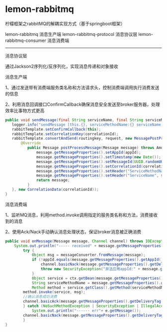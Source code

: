 # lemon-rabbitmq
柠檬框架之rabbitMQ的解耦实现方式（基于springboot框架）

lemon-rabbitmq   消息生产端
lemon-rabbitmq-protocol   消息协议层
lemon-rabbitmq-consumer   消息消费端


------------------------------------
消息协议层

通过Jackson2序列化/反序列化，实现消息传递和对象接收


消息生产端

1、通过发送带有消费端服务类名称和方法请求头，控制消费端调用执行消费发送的信息

2、利用消息回调接口ConfirmCallback确保消息安全发送至broker服务器，处理效率比事物方式更高

```java
public void sendMessage(final String serviceName, final String serviceMethodName,final String correlationId, Object request) {
   logger.info("sendMessage [this.{}, serviceMethodName:{} serviceName:{} correlationId: {}]", this.getClass(), serviceMethodName, serviceName, correlationId);
   rabbitTemplate.setConfirmCallback(this);
   rabbitTemplate.setCorrelationKey(correlationId);
   rabbitTemplate.convertAndSend(routingkey, request, new MessagePostProcessor() {            
       @Override
          public Message postProcessMessage(Message message) throws AmqpException {
              message.getMessageProperties().setAppId(appId);
              message.getMessageProperties().setTimestamp(new Date());
              message.getMessageProperties().setMessageId(UUID.randomUUID().toString());
              message.getMessageProperties().setCorrelationId(correlationId.getBytes());
              message.getMessageProperties().setHeader("ServiceMethodName", serviceMethodName);
              message.getMessageProperties().setHeader("ServiceName", serviceName);
              return message;
          }
   }, new CorrelationData(correlationId));
}
```

消息消费端

1、监听MQ消息，利用method.invoke调用指定的服务类名称和方法，消费接收到的消息

2、使用Ack/Nack手动确认消息处理状态，保证broker消息被正确消费

```java
public void onMessage(Message message, Channel channel) throws IOException {
    System.out.println("----- received" + message.getMessageProperties());
		try {
			Object msg = messageConverter.fromMessage(message);
			if (!appId.equals(message.getMessageProperties().getAppId())){
		        channel.basicNack(message.getMessageProperties().getDeliveryTag(), false, false);
		        throw new SecurityException("非法应用appId:" + message.getMessageProperties().getAppId());
			}
			Object service = ctx.getBean(message.getMessageProperties().getHeaders().get("ServiceName").toString());
			String serviceMethodName = message.getMessageProperties().getHeaders().get("ServiceMethodName").toString();
			Method method = service.getClass().getMethod(serviceMethodName, msg.getClass());
	    method.invoke(service, msg);
	    //确认消息成功消费
	    channel.basicAck(message.getMessageProperties().getDeliveryTag(), false);
		} catch (NoSuchMethodException | SecurityException | IllegalAccessException | IllegalArgumentException | InvocationTargetException e) {
			System.out.println("------ err"+ e.getMessage());
	    channel.basicNack(message.getMessageProperties().getDeliveryTag(), false, false);
		}
}
```